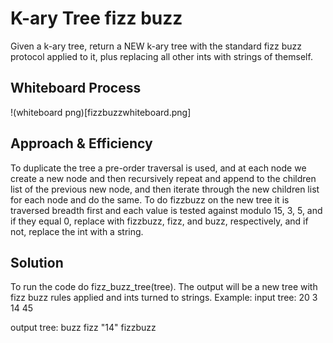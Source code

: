 # K-ary Tree fizz buzz

Given a k-ary tree, return a NEW k-ary tree
with the standard fizz buzz protocol applied to it, plus replacing all other ints with strings of themself.


## Whiteboard Process
!(whiteboard png)[fizzbuzzwhiteboard.png]

## Approach & Efficiency
To duplicate the tree a pre-order traversal is used, and at each node we create a new node and then recursively repeat and append to the children list of the previous new node, and then iterate through the new children list for each node and do the same.
To do fizzbuzz on the new tree it is traversed breadth first and each value is tested against modulo 15, 3, 5, and if they equal 0, replace with fizzbuzz, fizz, and buzz, respectively, and if not, replace the int with a string.


## Solution
To run the code do fizz_buzz_tree(tree). The output will be a new tree with fizz buzz rules applied and ints turned to strings.
Example:
input tree:
    20
3   14   45

output tree:
       buzz
fizz   "14"  fizzbuzz


